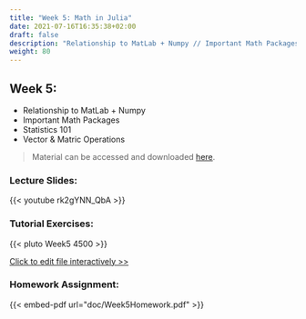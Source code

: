 ```yaml
---
title: "Week 5: Math in Julia"
date: 2021-07-16T16:35:38+02:00
draft: false
description: "Relationship to MatLab + Numpy // Important Math Packages // Statistics 101 // Vector & Matric Operations"
weight: 80
---
```


## Week 5:

* Relationship to MatLab + Numpy
* Important Math Packages 
* Statistics 101
* Vector & Matric Operations

> Material can be accessed and downloaded [here](https://github.com/MattWillFlood/Introduction-to-Computer-Programming-in-Julia/tree/main/Week%205).

### Lecture Slides:
{{< youtube rk2gYNN_QbA >}}

### Tutorial Exercises:
{{< pluto Week5 4500 >}}

[Click to edit file interactively >>](Week5.html)


### Homework Assignment:
{{< embed-pdf url="doc/Week5Homework.pdf" >}}

